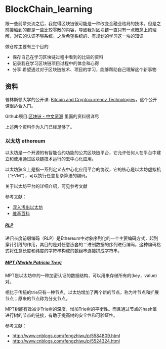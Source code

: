 # BlockChain_learning
跟一些前辈交流之后，我觉得区块链很可能是一种改变金融业格局的技术。但是之前接触到的都是一些比较零散的内容，导致我对区块链一直只有一点概念上的理解，对它的认识不够系统。之后希望系统的、有规划的学习这一块的知识

做仓库主要有三个目的
- 保存自己在学习区块链过程中看到的比较的资料
- 记录我在学习区块链项目过程中的体会和心得
- 分享
希望通过对于区块链技术、项目的学习，能够帮助自己理解这个新事物

## 资料
普林斯顿大学的公开课: [Bitcoin and Cryptocurrency Technologies](https://www.coursera.org/learn/cryptocurrency/home/welcome)，这个公开课很适合入门。

Github项目:[区块链 - 中文资源](https://github.com/LiuBoyu/blockchain)  里面的资料很详尽

上述两个资料作为入门已经足够了。






### 以太坊 ethereum
以太坊是一个开源的有智能合约功能的公共区块链平台，它允许任何人在平台中建立和使用通过区块链技术运行的去中心化应用。

以太坊狭义上是指一系列定义去中心化应用平台的协议，它的核心是以太坊虚拟机（“EVM”），可以执行任意复杂算法的编码。

关于以太坊平台的详细介绍，可见参考文献

参考文献：
- [深入浅出以太坊](http://www.gxn.io/files/book/shenruqianchuyitaifang.pdf)
- [维基百科](https://zh.wikipedia.org/wiki/%E4%BB%A5%E5%A4%AA%E5%9D%8A)


##### [RLP](https://github.com/ethereum/wiki/wiki/%5B%E4%B8%AD%E6%96%87%5D-RLP)
递归长度前缀编码（RLP）是Ethereum中对象序列化的一个主要编码方式，起到穿针引线的作用，其目的是对任意嵌套的二进制数据的序列进行编码，这种编码格式将任意长度和纬度的字符串构成的数组串连接拼成字符串。


##### [MPT (Merkle Patricia Tree)](https://github.com/ethereum/wiki/wiki/Patricia-Tree)
MPT是以太坊中的一种加密认证的数据结构，可以用来存储所有的(key，value)对。

相比于传统的trie只有一种节点，以太坊增加了两个新的节点，称为叶节点和扩展节点；原来的节点称为分支节点。

MPT树能有效减少Trie树的深度，增加Trie树的平衡性。而且通过节点的hash值进行树的节点的链接，有助于提高树的安全性和可验证性。

参考文献：

- http://www.cnblogs.com/fengzhiwu/p/5584809.html
- http://www.cnblogs.com/fengzhiwu/p/5524324.html